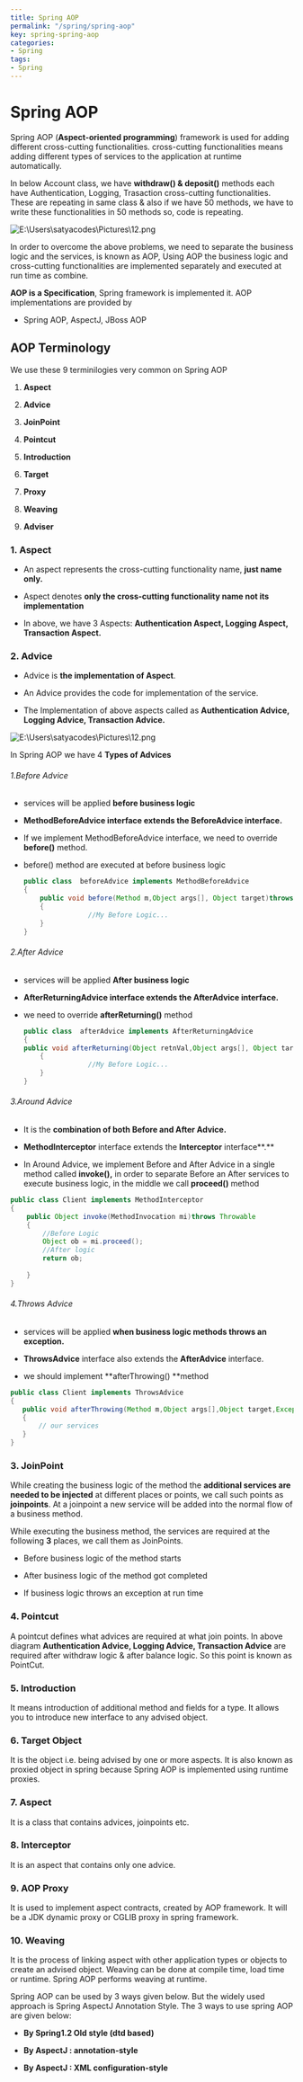 ```yaml
---
title: Spring AOP
permalink: "/spring/spring-aop"
key: spring-spring-aop
categories:
- Spring
tags:
- Spring
---
```


Spring AOP
============

Spring AOP (**Aspect-oriented programming**) framework is used for adding
different cross-cutting functionalities. cross-cutting functionalities means
adding different types of services to the application at runtime automatically.

In below Account class, we have **withdraw() & deposit()** methods each have
Authentication, Logging, Trasaction cross-cutting functionalities. These are
repeating in same class & also if we have 50 methods, we have to write these
functionalities in 50 methods so, code is repeating.

![E:\\Users\\satyacodes\\Pictures\\12.png](media/597ef36688c7e66b03c8b597e1e03206.png)

In order to overcome the above problems, we need to separate the business logic
and the services, is known as AOP, Using AOP the business logic and
cross-cutting functionalities are implemented separately and executed at run
time as combine.

**AOP is a Specification**, Spring framework is implemented it. AOP
implementations are provided by

-   Spring AOP, AspectJ, JBoss AOP

AOP Terminology
---------------

We use these 9 terminilogies very common on Spring AOP

1.  **Aspect**

2.  **Advice**

3.  **JoinPoint**

4.  **Pointcut**

5.  **Introduction**

6.  **Target**

7.  **Proxy**

8.  **Weaving**

9.  **Adviser**

### 1. Aspect

-   An aspect represents the cross-cutting functionality name, **just name
    only.**

-   Aspect denotes **only the cross-cutting functionality name not its
    implementation**

-   In above, we have 3 Aspects: **Authentication Aspect, Logging Aspect,
    Transaction Aspect.**

### 2. Advice

-   Advice is **the implementation of Aspect**.

-   An Advice provides the code for implementation of the service.

-   The Implementation of above aspects called as **Authentication Advice,
    Logging Advice, Transaction Advice.**

![E:\\Users\\satyacodes\\Pictures\\12.png](media/784a951de91cabe9966009e19db27dd9.png)

In Spring AOP we have 4 **Types of Advices**

###### 1.Before Advice

-   services will be applied **before business logic**

-   **MethodBeforeAdvice **interface extends the** BeforeAdvice **interface**.**

-   If we implement MethodBeforeAdvice interface, we need to override
    **before()** method.

-   before() method are executed at before business logic
    ```java
    public class  beforeAdvice implements MethodBeforeAdvice
    {
        public void before(Method m,Object args[], Object target)throws Exception
        {
                    //My Before Logic...
        }
    }
    ```


###### 2.After Advice

-   services will be applied **After business logic**

-   **AfterReturningAdvice **interface extends
    the** AfterAdvice **interface**.**

-   we need to override **afterReturning()** method
    ```java
    public class  afterAdvice implements AfterReturningAdvice
    {
    public void afterReturning(Object retnVal,Object args[], Object target)throws Exception
        {
                    //My Before Logic...
        }
    }
    ```


###### 3.Around Advice

-   It is the **combination of both Before and After Advice.**

-   **MethodInterceptor** interface extends the **Interceptor** interface**.**

-   In Around Advice, we implement Before and After Advice in a single method
    called **invoke(),** in order to separate Before an After services to
    execute business logic, in the middle we call **proceed()** method
```java
public class Client implements MethodInterceptor
{
    public Object invoke(MethodInvocation mi)throws Throwable
    {
        //Before Logic     
        Object ob = mi.proceed();
        //After logic
        return ob;
 
    }
}
```



###### 4.Throws Advice

-   services will be applied **when business logic methods throws an
    exception.**

-   **ThrowsAdvice** interface also extends the **AfterAdvice** interface.

-   we should implement **afterThrowing() **method
```java
public class Client implements ThrowsAdvice
{
   public void afterThrowing(Method m,Object args[],Object target,Exception e)
   {
       // our services
   }
}
```


### 3. JoinPoint

While creating the business logic of the method the **additional services are
needed to be injected** at different places or points, we call such points
as **joinpoints**.  At a joinpoint a new service will be added into the normal
flow of a business method.

While executing the business method, the services are required at the
following **3** places, we call them as JoinPoints.

-   Before business logic of the method starts

-   After business logic of the method got completed

-   If business logic throws an exception at run time

### 4. Pointcut

A pointcut defines what advices are required at what join points. In above
diagram **Authentication Advice, Logging Advice, Transaction Advice** are
required after withdraw logic & after balance logic. So this point is known as
PointCut.

### 5. Introduction

It means introduction of additional method and fields for a type. It allows you
to introduce new interface to any advised object.

### 6. Target Object

It is the object i.e. being advised by one or more aspects. It is also known as
proxied object in spring because Spring AOP is implemented using runtime
proxies.

### 7. Aspect

It is a class that contains advices, joinpoints etc.

### 8. Interceptor

It is an aspect that contains only one advice.

### 9. AOP Proxy

It is used to implement aspect contracts, created by AOP framework. It will be a
JDK dynamic proxy or CGLIB proxy in spring framework.

### 10. Weaving

It is the process of linking aspect with other application types or objects to
create an advised object. Weaving can be done at compile time, load time or
runtime. Spring AOP performs weaving at runtime.

Spring AOP can be used by 3 ways given below. But the widely used approach is
Spring AspectJ Annotation Style. The 3 ways to use spring AOP are given below:

-   **By Spring1.2 Old style (dtd based)**

-  **By AspectJ : annotation-style**

-  **By AspectJ : XML configuration-style**
